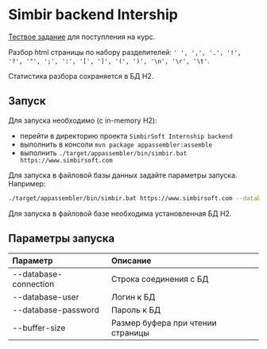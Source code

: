 # Simbir backend Intership

[Тествое задание](https://docviewer.yandex.ru/view/217796654/?*=gXcKy%2FVIepwSVXPx12wNvxVffiV7InVybCI6InlhLWRpc2stcHVibGljOi8vYU96d0VMS2hYN1ZHT1FWc3ZBTlJINkc2NklyQ3NQRVNtSTNGWVhlZktZWjdzSlh0WW1Ha3JCQlRQazRpdEh3SEVrSTBlMGl0L1A1M0pqQktkcmpGdWc9PSIsInRpdGxlIjoi0J3QvtCy0L7QtSDRgtC10YHRgtC%2B0LLQvtC1INC30LDQtNCw0L3QuNC1LnBkZiIsIm5vaWZyYW1lIjpmYWxzZSwidWlkIjoiMjE3Nzk2NjU0IiwidHMiOjE2MTMxMTY5MTQwODAsInl1IjoiMjE4NzM0NjI2MTYwNDUxNTMxOCJ9) для поступления на курс.

Разбор html страницы по набору разделителей: `' ', ',', '.', '!', '?', '"', ';', ':', '[', ']', '(', ')', '\n', '\r', '\t'`.

Статистика разбора сохраняется в БД H2.

## Запуск

Для запуска необходимо (с in-memory H2):

- перейти в директорию проекта `SimbirSoft Internship backend`
- выполнить в консоли `mvn package appassembler:assemble`
- выполнить `./target/appassembler/bin/simbir.bat https://www.simbirsoft.com`

Для запуска в файловой базы данных задайте параметры запуска. Например:

``` sh
./target/appassembler/bin/simbir.bat https://www.simbirsoft.com --database-connection="jdbc:h2:tcp://localhost/~/test"
```

Для запуска в файловой базе необходима установленная БД H2.

## Параметры запуска

| Параметр              | Описание                          |
|:----------------------|:----------------------------------|
| --database-connection | Строка соединения с БД            |
| --database-user       | Логин к БД                        |
| --database-password   | Пароль к БД                       |
| --buffer-size         | Размер буфера при чтении страницы |
